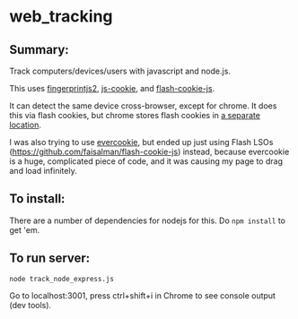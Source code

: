 # web_tracking

## Summary:
Track computers/devices/users with javascript and node.js.

This uses [fingerprintjs2](https://github.com/Valve/fingerprintjs2), [js-cookie](https://github.com/js-cookie/js-cookie), and [flash-cookie-js](https://github.com/faisalman/flash-cookie-js).

It can detect the same device cross-browser, except for chrome.  It does this via flash cookies, but chrome stores flash cookies in [a separate location](http://askubuntu.com/questions/40080/where-are-flash-cookies-stored).

I was also trying to use [evercookie](https://github.com/samyk/evercookie), but ended up just using
Flash LSOs (https://github.com/faisalman/flash-cookie-js) instead, because evercookie is a huge, complicated piece of code, and it was causing my page to drag and load infinitely.

## To install:
There are a number of dependencies for nodejs for this.  Do `npm install` to get 'em.

## To run server:
`node track_node_express.js`

Go to localhost:3001, press ctrl+shift+i in Chrome to see console output (dev tools).
